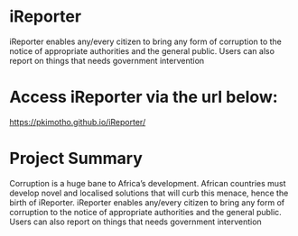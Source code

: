# iReporter
iReporter enables any/every citizen to bring any form of corruption to the notice of appropriate authorities and the general public. Users can also report on things that needs government intervention

# Access iReporter via the url below:
https://pkimotho.github.io/iReporter/

# Project Summary
Corruption is a huge bane to Africa’s development. African countries must develop novel and
localised solutions that will curb this menace, hence the birth of iReporter. iReporter enables
any/every citizen to bring any form of corruption to the notice of appropriate authorities and the
general public. Users can also report on things that needs government intervention
